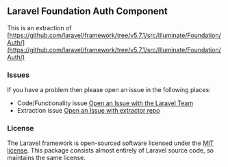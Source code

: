 ## Laravel Foundation Auth Component

This is an extraction of [https://github.com/laravel/framework/tree/v5.7.1/src/Illuminate/Foundation/Auth/](https://github.com/laravel/framework/tree/v5.7.1/src/Illuminate/Foundation/Auth/)


### Issues

If you have a problem then please open an issue in the following places:

* Code/Functionality issue [Open an Issue with the Laravel Team](https://github.com/laravel/framework/issues/new/choose)
* Extraction issue [Open an Issue with extractor repo](https://github.com/laravel-foundation/readme/issues/new)


### License

The Laravel framework is open-sourced software licensed under the [MIT license](http://opensource.org/licenses/MIT). This package consists almost entirely of Laravel source code, so maintains the same license.
